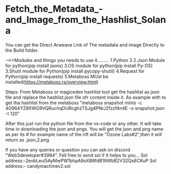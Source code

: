 # Fetch_the_Metadata_-and_Image_from_the_Hashlist_Solana
You can get the Direct Arweave Link of The metadata and image Directly to the Build folder.


-->>Modules and things you needs to use it.........
1.Python 3
2.Json Module for python(pip install jsons)
3.OS module for python(pip install Py-OS)
3.Shutil module for Python(pip install pycopy-shutil)
4.Request for Python(pip install requests)
5.Metaboss MUst be installed(https://metaboss.rs/overview.html)

Steps:
From Metaboss or magiceden hashlist tool get the hashlist as json file and replace the hashlist.json file ofr content inside it.
As example with to get tha hashlist from the metaboss "metaboss snapshot mints -c 4G964YZ8XWG9VQRuchqDURcghzTSJg4PNrJ2fzzf4n4E -o snapshot.json -t 120"



After this just run the python file from the vs-code or any other.
It will take time in downloading the json and pngs.
You will get the json and png name as per its #
for example name of the nft will be "Ozone Labs#2",then it will return as .json,2.png





If you have any queries or question you can ask on discord "Web3developer#3984".
Fell free to send sol if it helps to you...
Sol address:-2evbLeui5AyMwPW1bhpA9oXB8fdB19WbB2V32Qs6CKuP
Sol address:- candymachinev2.sol
